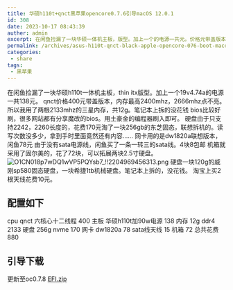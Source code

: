```yaml
---
title: 华硕h110t+qnct黑苹果opencore0.7.6引导macOS 12.0.1
id: 308
date: 2023-10-17 08:43:39
auther: admin
excerpt: 在闲鱼捡漏了一块华硕一体机主板，版型。加上一个的电源一共元。价格元带盖版本，内存最高，点不亮。所以我用了两根的三星内存，共。笔记本上拆的没花钱比较好刷，很多网站都有分享魔改的。用土豪金的编程器刷入即可。硬盘由于只支持，长度的，花费元淘了一块的东芝固态，联想拆机的。读写次数没多少，拿到手时里面竟然还有内容……网卡用的是联想版本，闲鱼元由于没有电源线，闲鱼买了一条一转三的线。块包邮机箱就采用了固尔美的，花了块，可以拓展两块寸硬盘。硬盘一块的威刚固态硬盘，一块希捷机械硬盘。笔记本上拆的，没
permalink: /archives/asus-h110t-qnct-black-apple-opencore-076-boot-macos-1201
categories:
 - share
tags: 
 - 黑苹果
---
```


在闲鱼捡漏了一块华硕h110t一体机主板，thin itx版型。加上一个19v4.74a的电源一共138元。
qnct价格400元带盖版本，内存最高2400mhz，2666mhz点不亮。
所以我用了两根2133mhz的三星内存，共12g。笔记本上拆的没花钱
bios比较好刷，很多网站都有分享魔改的bios。用土豪金的编程器刷入即可。
硬盘由于只支持2242，2260长度的，花费170元淘了一块256gb的东芝固态，联想拆机的。读写次数没多少，拿到手时里面竟然还有内容……
网卡用的是dw1820a联想版本，闲鱼78元
由于没有sata电源线，闲鱼买了一条一转三的sata线。4块8包邮
机箱就采用了固尔美的，花了72块，可以拓展两块2.5寸硬盘。
![O1CN018p7wDQ1wVP5PQYsb7_!!2204969456313.png][1]
硬盘一块120g的威刚sp580固态硬盘，一块希捷1tb机械硬盘。笔记本上拆的，没花钱。
淘宝上买2根天线花费10元。
## 配置如下
cpu qnct 六核心十二线程 400
主板 华硕h110t加90w电源 138
内存 12g ddr4 2133
硬盘 256g nvme        170
网卡 dw1820a          78
sata线天线             15
机箱                  72
总共花费 880
## 引导下载
更新至oc0.7.8
[EFI.zip][2]


  [1]: https://blogcdn.asbid.cn/2021/12/04/1638599453.png
  [2]: https://blogcdn.asbid.cn/2022/03/07/1646619645.zip